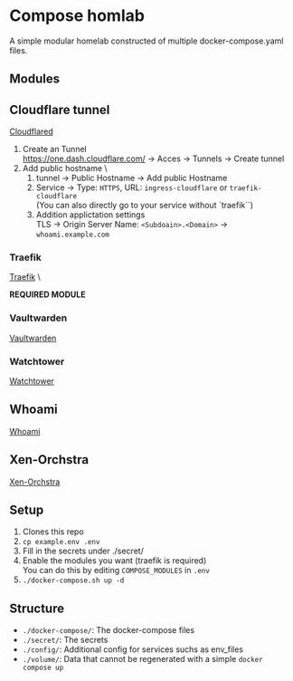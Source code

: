 # Compose homlab
A simple modular homelab constructed of multiple docker-compose.yaml files.

## Modules

## Cloudflare tunnel
[Cloudflared](https://hub.docker.com/r/cloudflare/cloudflared)

1. Create an Tunnel \
    https://one.dash.cloudflare.com/ -> Acces -> Tunnels -> Create tunnel
2. Add public hostname \
    1. tunnel -> Public Hostname -> Add public Hostname
    2. Service -> Type: `HTTPS`, URL: `ingress-cloudflare` or `traefik-cloudflare` \
        (You can also directly go to your service without `traefik``)
    3. Addition applictation settings \
        TLS -> Origin Server Name: `<Subdoain>.<Domain>` -> `whoami.example.com`

### Traefik
[Traefik](https://github.com/traefik/traefik) \

**REQUIRED MODULE**

### Vaultwarden
[Vaultwarden](https://github.com/dani-garcia/vaultwarden)

### Watchtower
[Watchtower](https://github.com/containrrr/watchtower)

## Whoami
[Whoami](https://github.com/traefik/whoami)

## Xen-Orchstra
[Xen-Orchstra](https://github.com/ronivay/xen-orchestra-docker)


## Setup
1. Clones this repo
3. `cp example.env .env`
4. Fill in the secrets under ./secret/
5. Enable the modules you want (traefik is required) \
    You can do this by editing `COMPOSE_MODULES` in `.env`
6. `./docker-compose.sh up -d`

## Structure
- `./docker-compose/`: The docker-compose files
- `./secret/`: The secrets
- `./config/`: Additional config for services suchs as env_files
- `./volume/`: Data that cannot be regenerated with a simple `docker compose up`
